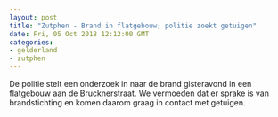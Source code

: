 ```yaml
---
layout: post
title: "Zutphen - Brand in flatgebouw; politie zoekt getuigen"
date: Fri, 05 Oct 2018 12:12:00 GMT
categories: 
- gelderland 
- zutphen 
---
```


De politie stelt een onderzoek in naar de brand gisteravond in een flatgebouw aan de Brucknerstraat. We vermoeden dat er sprake is van brandstichting en komen daarom graag in contact met getuigen.
